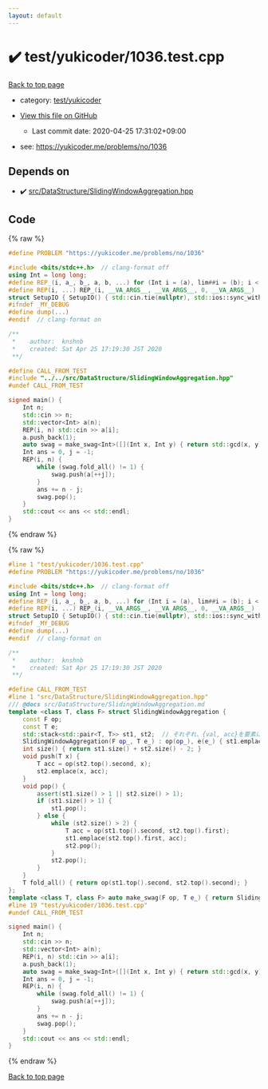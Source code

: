 ```yaml
---
layout: default
---
```


<!-- mathjax config similar to math.stackexchange -->
<script type="text/javascript" async
  src="https://cdnjs.cloudflare.com/ajax/libs/mathjax/2.7.5/MathJax.js?config=TeX-MML-AM_CHTML">
</script>
<script type="text/x-mathjax-config">
  MathJax.Hub.Config({
    TeX: { equationNumbers: { autoNumber: "AMS" }},
    tex2jax: {
      inlineMath: [ ['$','$'] ],
      processEscapes: true
    },
    "HTML-CSS": { matchFontHeight: false },
    displayAlign: "left",
    displayIndent: "2em"
  });
</script>

<script type="text/javascript" src="https://cdnjs.cloudflare.com/ajax/libs/jquery/3.4.1/jquery.min.js"></script>
<script src="https://cdn.jsdelivr.net/npm/jquery-balloon-js@1.1.2/jquery.balloon.min.js" integrity="sha256-ZEYs9VrgAeNuPvs15E39OsyOJaIkXEEt10fzxJ20+2I=" crossorigin="anonymous"></script>
<script type="text/javascript" src="../../../assets/js/copy-button.js"></script>
<link rel="stylesheet" href="../../../assets/css/copy-button.css" />


# :heavy_check_mark: test/yukicoder/1036.test.cpp

<a href="../../../index.html">Back to top page</a>

* category: <a href="../../../index.html#de60e5ba474ac43bf7562c10f5977e2d">test/yukicoder</a>
* <a href="{{ site.github.repository_url }}/blob/master/test/yukicoder/1036.test.cpp">View this file on GitHub</a>
    - Last commit date: 2020-04-25 17:31:02+09:00


* see: <a href="https://yukicoder.me/problems/no/1036">https://yukicoder.me/problems/no/1036</a>


## Depends on

* :heavy_check_mark: <a href="../../../library/src/DataStructure/SlidingWindowAggregation.hpp.html">src/DataStructure/SlidingWindowAggregation.hpp</a>


## Code

<a id="unbundled"></a>
{% raw %}
```cpp
#define PROBLEM "https://yukicoder.me/problems/no/1036"

#include <bits/stdc++.h>  // clang-format off
using Int = long long;
#define REP_(i, a_, b_, a, b, ...) for (Int i = (a), lim##i = (b); i < lim##i; i++)
#define REP(i, ...) REP_(i, __VA_ARGS__, __VA_ARGS__, 0, __VA_ARGS__)
struct SetupIO { SetupIO() { std::cin.tie(nullptr), std::ios::sync_with_stdio(false), std::cout << std::fixed << std::setprecision(13); } } setup_io;
#ifndef _MY_DEBUG
#define dump(...)
#endif  // clang-format on

/**
 *    author:  knshnb
 *    created: Sat Apr 25 17:19:30 JST 2020
 **/

#define CALL_FROM_TEST
#include "../../src/DataStructure/SlidingWindowAggregation.hpp"
#undef CALL_FROM_TEST

signed main() {
    Int n;
    std::cin >> n;
    std::vector<Int> a(n);
    REP(i, n) std::cin >> a[i];
    a.push_back(1);
    auto swag = make_swag<Int>([](Int x, Int y) { return std::gcd(x, y); }, 0);
    Int ans = 0, j = -1;
    REP(i, n) {
        while (swag.fold_all() != 1) {
            swag.push(a[++j]);
        }
        ans += n - j;
        swag.pop();
    }
    std::cout << ans << std::endl;
}

```
{% endraw %}

<a id="bundled"></a>
{% raw %}
```cpp
#line 1 "test/yukicoder/1036.test.cpp"
#define PROBLEM "https://yukicoder.me/problems/no/1036"

#include <bits/stdc++.h>  // clang-format off
using Int = long long;
#define REP_(i, a_, b_, a, b, ...) for (Int i = (a), lim##i = (b); i < lim##i; i++)
#define REP(i, ...) REP_(i, __VA_ARGS__, __VA_ARGS__, 0, __VA_ARGS__)
struct SetupIO { SetupIO() { std::cin.tie(nullptr), std::ios::sync_with_stdio(false), std::cout << std::fixed << std::setprecision(13); } } setup_io;
#ifndef _MY_DEBUG
#define dump(...)
#endif  // clang-format on

/**
 *    author:  knshnb
 *    created: Sat Apr 25 17:19:30 JST 2020
 **/

#define CALL_FROM_TEST
#line 1 "src/DataStructure/SlidingWindowAggregation.hpp"
/// @docs src/DataStructure/SlidingWindowAggregation.md
template <class T, class F> struct SlidingWindowAggregation {
    const F op;
    const T e;
    std::stack<std::pair<T, T>> st1, st2;  // それぞれ、{val, acc}を要素に持つような前方向と後ろ方向のstack
    SlidingWindowAggregation(F op_, T e_) : op(op_), e(e_) { st1.emplace(e, e), st2.emplace(e, e); }
    int size() { return st1.size() + st2.size() - 2; }
    void push(T x) {
        T acc = op(st2.top().second, x);
        st2.emplace(x, acc);
    }
    void pop() {
        assert(st1.size() > 1 || st2.size() > 1);
        if (st1.size() > 1) {
            st1.pop();
        } else {
            while (st2.size() > 2) {
                T acc = op(st1.top().second, st2.top().first);
                st1.emplace(st2.top().first, acc);
                st2.pop();
            }
            st2.pop();
        }
    }
    T fold_all() { return op(st1.top().second, st2.top().second); }
};
template <class T, class F> auto make_swag(F op, T e_) { return SlidingWindowAggregation<T, F>(op, e_); }
#line 19 "test/yukicoder/1036.test.cpp"
#undef CALL_FROM_TEST

signed main() {
    Int n;
    std::cin >> n;
    std::vector<Int> a(n);
    REP(i, n) std::cin >> a[i];
    a.push_back(1);
    auto swag = make_swag<Int>([](Int x, Int y) { return std::gcd(x, y); }, 0);
    Int ans = 0, j = -1;
    REP(i, n) {
        while (swag.fold_all() != 1) {
            swag.push(a[++j]);
        }
        ans += n - j;
        swag.pop();
    }
    std::cout << ans << std::endl;
}

```
{% endraw %}

<a href="../../../index.html">Back to top page</a>

